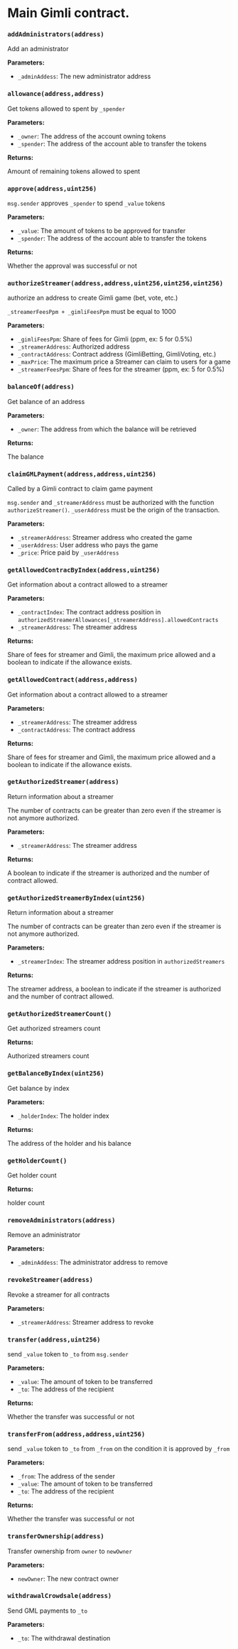 # Main Gimli contract.

### `addAdministrators(address)`

Add an administrator

**Parameters:**

  - `_adminAddess`: The new administrator address

### `allowance(address,address)`

Get tokens allowed to spent by `_spender`

**Parameters:**

  - `_owner`: The address of the account owning tokens
  - `_spender`: The address of the account able to transfer the tokens

**Returns:**

Amount of remaining tokens allowed to spent

### `approve(address,uint256)`

`msg.sender` approves `_spender` to spend `_value` tokens

**Parameters:**

  - `_value`: The amount of tokens to be approved for transfer
  - `_spender`: The address of the account able to transfer the tokens

**Returns:**

Whether the approval was successful or not

### `authorizeStreamer(address,address,uint256,uint256,uint256)`

authorize an address to create Gimli game (bet, vote, etc.)

`_streamerFeesPpm + _gimliFeesPpm` must be equal to 1000

**Parameters:**

  - `_gimliFeesPpm`: Share of fees for Gimli (ppm, ex: 5 for 0.5%)
  - `_streamerAddress`: Authorized address
  - `_contractAddress`: Contract address (GimliBetting, GimliVoting, etc.)
  - `_maxPrice`: The maximum price a Streamer can claim to users for a game
  - `_streamerFeesPpm`: Share of fees for the streamer (ppm, ex: 5 for 0.5%)

### `balanceOf(address)`

Get balance of an address

**Parameters:**

  - `_owner`: The address from which the balance will be retrieved

**Returns:**

The balance

### `claimGMLPayment(address,address,uint256)`

Called by a Gimli contract to claim game payment

`msg.sender` and `_streamerAddress` must be authorized with the function `authorizeStreamer()`. `_userAddress` must be the origin of the transaction.

**Parameters:**

  - `_streamerAddress`: Streamer address who created the game
  - `_userAddress`: User address who pays the game
  - `_price`: Price paid by `_userAddress`

### `getAllowedContracByIndex(address,uint256)`

Get information about a contract allowed to a streamer

**Parameters:**

  - `_contractIndex`: The contract address position in `authorizedStreamerAllowances[_streamerAddress].allowedContracts`
  - `_streamerAddress`: The streamer address

**Returns:**

Share of fees for streamer and Gimli, the maximum price allowed and a boolean to indicate if the allowance exists.

### `getAllowedContract(address,address)`

Get information about a contract allowed to a streamer

**Parameters:**

  - `_streamerAddress`: The streamer address
  - `_contractAddress`: The contract address

**Returns:**

Share of fees for streamer and Gimli, the maximum price allowed and a boolean to indicate if the allowance exists.

### `getAuthorizedStreamer(address)`

Return information about a streamer

The number of contracts can be greater than zero even if the streamer is not anymore authorized.

**Parameters:**

  - `_streamerAddress`: The streamer address

**Returns:**

A boolean to indicate if the streamer is authorized and the number of contract allowed.

### `getAuthorizedStreamerByIndex(uint256)`

Return information about a streamer

The number of contracts can be greater than zero even if the streamer is not anymore authorized.

**Parameters:**

  - `_streamerIndex`: The streamer address position in `authorizedStreamers`

**Returns:**

The streamer address, a boolean to indicate if the streamer is authorized and the number of contract allowed.

### `getAuthorizedStreamerCount()`

Get authorized streamers count

**Returns:**

Authorized streamers count

### `getBalanceByIndex(uint256)`

Get balance by index

**Parameters:**

  - `_holderIndex`: The holder index

**Returns:**

The address of the holder and his balance

### `getHolderCount()`

Get holder count

**Returns:**

holder count

### `removeAdministrators(address)`

Remove an administrator

**Parameters:**

  - `_adminAddess`: The administrator address to remove

### `revokeStreamer(address)`

Revoke a streamer for all contracts

**Parameters:**

  - `_streamerAddress`: Streamer address to revoke

### `transfer(address,uint256)`

send `_value` token to `_to` from `msg.sender`

**Parameters:**

  - `_value`: The amount of token to be transferred
  - `_to`: The address of the recipient

**Returns:**

Whether the transfer was successful or not

### `transferFrom(address,address,uint256)`

send `_value` token to `_to` from `_from` on the condition it is approved by `_from`

**Parameters:**

  - `_from`: The address of the sender
  - `_value`: The amount of token to be transferred
  - `_to`: The address of the recipient

**Returns:**

Whether the transfer was successful or not

### `transferOwnership(address)`

Transfer ownership from `owner` to `newOwner`

**Parameters:**

  - `newOwner`: The new contract owner

### `withdrawalCrowdsale(address)`

Send GML payments  to `_to`

**Parameters:**

  - `_to`: The withdrawal destination

